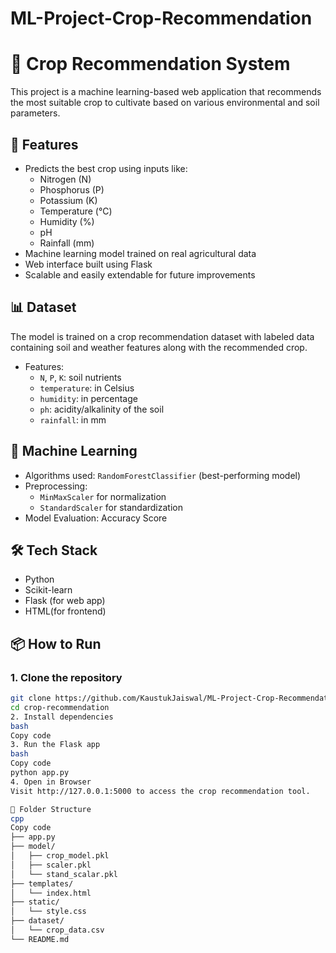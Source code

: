 # ML-Project-Crop-Recommendation
# 🌾 Crop Recommendation System

This project is a machine learning-based web application that recommends the most suitable crop to cultivate based on various environmental and soil parameters.

## 🚀 Features

- Predicts the best crop using inputs like:
  - Nitrogen (N)
  - Phosphorus (P)
  - Potassium (K)
  - Temperature (°C)
  - Humidity (%)
  - pH
  - Rainfall (mm)
- Machine learning model trained on real agricultural data
- Web interface built using Flask
- Scalable and easily extendable for future improvements

## 📊 Dataset

The model is trained on a crop recommendation dataset with labeled data containing soil and weather features along with the recommended crop.

- Features:
  - `N`, `P`, `K`: soil nutrients
  - `temperature`: in Celsius
  - `humidity`: in percentage
  - `ph`: acidity/alkalinity of the soil
  - `rainfall`: in mm

## 🧠 Machine Learning

- Algorithms used: `RandomForestClassifier` (best-performing model)
- Preprocessing:
  - `MinMaxScaler` for normalization
  - `StandardScaler` for standardization
- Model Evaluation: Accuracy Score

## 🛠 Tech Stack

- Python
- Scikit-learn
- Flask (for web app)
- HTML(for frontend)

## 📦 How to Run

### 1. Clone the repository
```bash
git clone https://github.com/KaustukJaiswal/ML-Project-Crop-Recommendation
cd crop-recommendation
2. Install dependencies
bash
Copy code
3. Run the Flask app
bash
Copy code
python app.py
4. Open in Browser
Visit http://127.0.0.1:5000 to access the crop recommendation tool.

📁 Folder Structure
cpp
Copy code
├── app.py
├── model/
│   ├── crop_model.pkl
│   ├── scaler.pkl
│   └── stand_scalar.pkl
├── templates/
│   └── index.html
├── static/
│   └── style.css
├── dataset/
│   └── crop_data.csv
└── README.md
